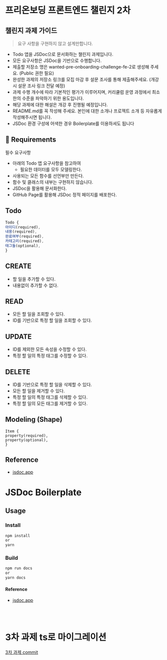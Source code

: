 # 프리온보딩 프론트엔드 챌린지 2차

## 챌린지 과제 가이드

> 요구 사항을 구현하지 않고 설계만합니다.

- Todo 앱을 JSDoc으로 문서화하는 챌린지 과제입니다.
- 모든 요구사항은 JSDoc을 기반으로 수행합니다.
- 제출할 저장소 명은 wanted-pre-onboarding-challenge-fe-2로 생성해 주세요. (Public 권한 필요)
- 완성한 과제의 저장소 링크를 모집 마감 후 설문 조사를 통해 제출해주세요. (개강 시 설문 조사 링크 전달 예정)
- 과제 수행 개수에 따라 기본적인 평가가 이루어지며, 커리큘럼 운영 과정에서 최소한의 수준을 파악하기 위한 용도입니다.
- 해당 과제에 대한 해설은 개강 후 진행될 예정입니다.
- README.md를 꼭 작성해 주세요. 본인에 대한 소개나 프로젝트 소개 등 자유롭게 작성해주시면 됩니다.
- JSDoc 환경 구성에 어색한 경우 Boilerplate를 이용하셔도 됩니다

## 📝 Requirements

필수 요구사항

- 아래의 Todo 앱 요구사항을 참고하여
  - 필요한 데이터를 모두 모델링한다.
- 사용되는 모든 함수를 선언부만 만든다.
- 함수 및 클래스의 내부는 구현하지 않습니다.
- JSDoc을 활용해 문서화한다.
- GitHub Page를 활용해 JSDoc 정적 페이지를 배포한다.

## Todo

```javascript
Todo {
아이디(required),
내용(required),
완료여부(required),
카테고리(required),
태그들(optional),
}
```

## CREATE

- 할 일을 추가할 수 있다.
- 내용없이 추가할 수 없다.

## READ

- 모든 할 일을 조회할 수 있다.
- ID를 기반으로 특정 할 일을 조회할 수 있다.

## UPDATE

- ID를 제외한 모든 속성을 수정할 수 있다.
- 특정 할 일의 특정 태그를 수정할 수 있다.

## DELETE

- ID를 기반으로 특정 할 일을 삭제할 수 있다.
- 모든 할 일을 제거할 수 있다.
- 특정 할 일의 특정 태그를 삭제할 수 있다.
- 특정 할 일의 모든 태그를 제거할 수 있다.

## Modeling (Shape)

```javascipt
Item {
property(required),
property(optional),
}
```

## Reference

- [jsdoc.app](https://jsdoc.app)

# JSDoc Boilerplate

## Usage

### Install

```bash
npm install
or
yarn
```

### Build

```bash
npm run docs
or
yarn docs
```

#### Reference

- [jsdoc.app](https://jsdoc.app)

</hr>
</hr>
</br>
</br>

# 3차 과제 ts로 마이그레이션

[3차 과제 commit ]()
